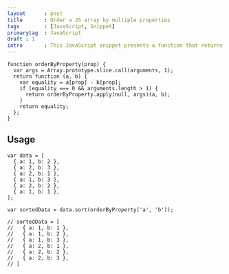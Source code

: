 ```yaml
---
layout      : post
title       : Order a JS array by multiple properties
tags        : [JavaScript, Snippet]
primarytag  : JavaScript
draft : 1
intro       : This JavaScript snippet presents a function that returns a function used by <code>Array.prototype.sort</code> to sort an array by multiple properties.
---
```


<!--prettify lang=javascript-->
    function orderByProperty(prop) {
      var args = Array.prototype.slice.call(arguments, 1);
      return function (a, b) {
        var equality = a[prop] - b[prop];
        if (equality === 0 && arguments.length > 1) {
          return orderByProperty.apply(null, args)(a, b);
        }
        return equality;
      };
    }

## Usage

<!--prettify lang=javascript-->
    var data = [
      { a: 1, b: 2 },
      { a: 2, b: 3 },
      { a: 2, b: 1 },
      { a: 1, b: 3 },
      { a: 2, b: 2 },
      { a: 1, b: 1 },
    ];

    var sortedData = data.sort(orderByProperty('a', 'b'));

    // sortedData = [
    //   { a: 1, b: 1 },
    //   { a: 1, b: 2 },
    //   { a: 1, b: 3 },
    //   { a: 2, b: 1 },
    //   { a: 2, b: 2 },
    //   { a: 2, b: 3 },
    // ]
